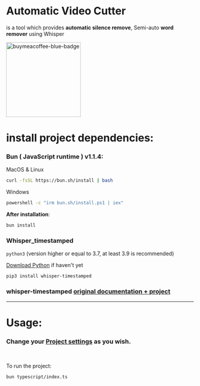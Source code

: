 # **Automatic Video Cutter**
is a tool which provides **automatic silence remove**, Semi-auto **word remover** using Whisper

<a href="https://www.buymeacoffee.com/Sdpro" target="_blank" title="buymeacoffee">
  <img src="https://iili.io/JoQ1MeS.md.png"  alt="buymeacoffee-blue-badge" style="width:200px;">
</a>

<br/>


# install project dependencies: <a id="install-project"></a>

### Bun ( JavaScript runtime ) v1.1.4:

MacOS & Linux
```bash
curl -fsSL https://bun.sh/install | bash
```
Windows
```bash
powershell -c "irm bun.sh/install.ps1 | iex"
```

**After installation**:

```bash
bun install
```
### Whisper_timestamped

`python3` (version higher or equal to 3.7, at least 3.9 is recommended)

[Download Python](https://www.python.org/downloads/) if haven't yet

```bash
pip3 install whisper-timestamped
```
### whisper-timestamped [original documentation + project](https://github.com/linto-ai/whisper-timestamped?tab=readme-ov-file#installation)
---

# Usage:


### Change your [Project settings](./config/projectSettings.ts) as you wish.

<br>

To run the project:

```bash
bun typescript/index.ts
```


